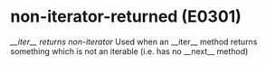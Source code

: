 # non-iterator-returned (E0301)

*\_\_iter\_\_ returns non-iterator* Used when an \_\_iter\_\_ method
returns something which is not an iterable (i.e. has no \_\_next\_\_
method)
